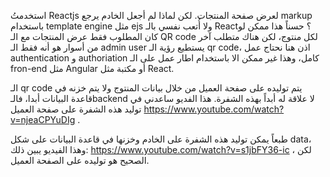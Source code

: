 استخدمتُ Reactjs لعرض صفحة المنتجات. لكن لماذا لم أجعل الخادم يرجع markup باستخدام template engine مثل ejs ولا أُتعب نفسي بالـ React؟ حسناً هذا ممكن لو كان المطلوب فقط عرض المنتجات مع الـ QR code لكل منتوج، لكن هناك متطلب آخر من أسوار هو أنه فقط الـ admin user يستطيع رؤية الـ qr code، اذن هنا نحتاج عمل authentication و authoriation كامل، وهذا غير ممكن الا باستخدام اطار عمل على الـ fron-end مثل Angular أو مكتبة مثل React.

الـ qr code يتم توليده على صفحة العميل من خلال بيانات المنتوج ولا يتم خزنه في قاعدة البيانات أبدا، فالـbackend لا علاقة له أبداً بهذه الشفرة. هذا الفديو ساعدني في توليد هذه الشفرة على صفحة العميل https://www.youtube.com/watch?v=njeaCPYuDIg .

طبعاً يمكن توليد هذه الشفرة على الخادم وخزنها في قاعدة البيانات على شكل data، وهذا الفيديو يبين ذلك: https://www.youtube.com/watch?v=s1jbFY36-ic ، لكن الصحيح هو توليده على الصفحة العميل.
